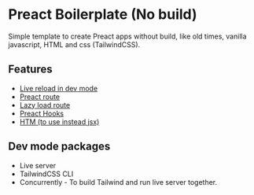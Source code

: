 # Preact Boilerplate (No build)

Simple template to create Preact apps without build, like old times, vanilla javascript, HTML and css (TailwindCSS).

## Features

- [Live reload in dev mode](https://github.com/tapio/live-server)
- [Preact route](https://github.com/preactjs/preact-router)
- [Lazy load route](https://github.com/prateekbh/preact-async-route)
- [Preact Hooks](https://preactjs.com/guide/v10/hooks/)
- [HTM (to use instead jsx)](https://github.com/developit/htm)

## Dev mode packages

- Live server
- TailwindCSS CLI
- Concurrently - To build Tailwind and run live server together.
